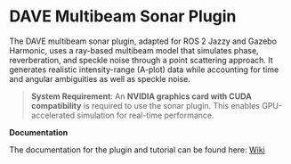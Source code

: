 # DAVE Multibeam Sonar Plugin

The DAVE multibeam sonar plugin, adapted for ROS 2 Jazzy and Gazebo Harmonic, uses a ray-based multibeam model that simulates phase, reverberation, and speckle noise through a point scattering approach. It generates realistic intensity-range (A-plot) data while accounting for time and angular ambiguities as well as speckle noise.

> **System Requirement**:
> An **NVIDIA graphics card with CUDA compatibility** is required to use the sonar plugin. This enables GPU-accelerated simulation for real-time performance.

**Documentation**

The documentation for the plugin and tutorial can be found here: [Wiki](https://dave-ros2.notion.site/Multibeam-Sonar-Plugin-223661362ab2803b873bda4878fc55a8)